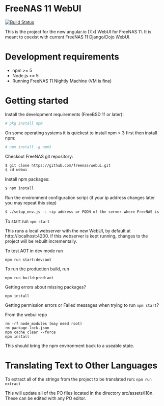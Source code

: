 
FreeNAS 11 WebUI
================
[![Build Status](https://builds.ixsystems.com/jenkins/job/FreeNAS%20-%20WebUI%20Pipeline/job/Github%20master%20/badge/icon)](https://builds.ixsystems.com/jenkins/job/FreeNAS%20-%20WebUI%20Pipeline/job/Github%20master%20/)


This is the project for the new angular.io (7.x) WebUI for FreeNAS 11. It is meant to coexist with current FreeNAS 11 Django/Dojo WebUI.

# Development requirements

  - npm >= 5
  - Node.js >= 5
  - Running FreeNAS 11 Nightly Machine (VM is fine)


# Getting started

Install the development requirements (FreeBSD 11 or later):

```sh
# pkg install npm
```

On some operating systems it is quickest to install npm > 3 first then install npm:

```sh
# npm install -g npm5
```

Checkout FreeNAS git repository:

```sh
$ git clone https://github.com/freenas/webui.git
$ cd webui
```

Install npm packages:

```sh
$ npm install
```

Run the environment configuration script
(if your ip address changes later you may repeat this step)

```sh
$ ./setup_env.js -i <ip address or FQDN of the server where FreeNAS is running>
```

To start run
```npm start```

This runs a local webserver with the new WebUI, by default at http://localhost:4200.
If this webserver is kept running, changes to the project will be rebuilt incrementally.

To test AOT in dev mode run

```npm run start:dev:aot```

To run the production build, run

```npm run build:prod:aot```

Getting errors about missing packages?

```npm install```

Getting permission errors or Failed messages when trying to run `npm start`?

From the webui repo
```
rm -rf node_modules (may need root)
rm package-lock.json
npm cache clear --force
npm install
```
This should bring the npm environment back to a useable state.

# Translating Text to Other Languages

To extract all of the strings from the project to be translated run:
```npm run extract```

This will update all of the PO files located in the directory src/assets/i18n.
These can be edited with any PO editor.
